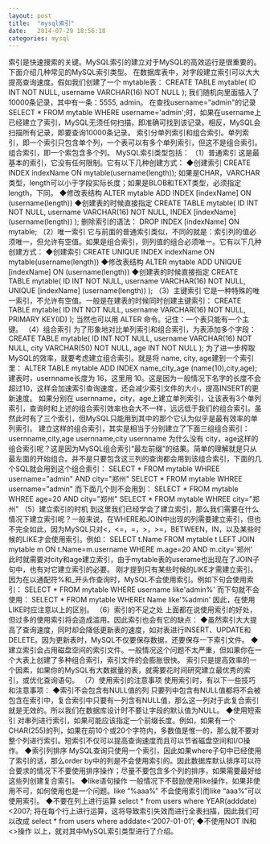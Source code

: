 ```yaml
---
layout: post
title:  "mysql索引"
date:   2014-07-29 18:56:18
categories: mysql
---
```



索引是快速搜索的关键。MySQL索引的建立对于MySQL的高效运行是很重要的。下面介绍几种常见的MySQL索引类型。
在数据库表中，对字段建立索引可以大大提高查询速度。假如我们创建了一个 mytable表：
CREATE TABLE mytable(   ID INT NOT NULL,    username VARCHAR(16) NOT NULL  );   我们随机向里面插入了10000条记录，其中有一条：5555, admin。
在查找username="admin"的记录 SELECT * FROM mytable WHERE username='admin';时，如果在username上已经建立了索引，MySQL无须任何扫描，即准确可找到该记录。相反，MySQL会扫描所有记录，即要查询10000条记录。
索引分单列索引和组合索引。单列索引，即一个索引只包含单个列，一个表可以有多个单列索引，但这不是组合索引。组合索引，即一个索包含多个列。
MySQL索引类型包括：
（1）普通索引
这是最基本的索引，它没有任何限制。它有以下几种创建方式：
◆创建索引
CREATE INDEX indexName ON mytable(username(length)); 如果是CHAR，VARCHAR类型，length可以小于字段实际长度；如果是BLOB和TEXT类型，必须指定 length，下同。
◆修改表结构
ALTER mytable ADD INDEX [indexName] ON (username(length)) ◆创建表的时候直接指定
CREATE TABLE mytable(   ID INT NOT NULL,    username VARCHAR(16) NOT NULL,   INDEX [indexName] (username(length))   );  删除索引的语法：
DROP INDEX [indexName] ON mytable;
（2）唯一索引
它与前面的普通索引类似，不同的就是：索引列的值必须唯一，但允许有空值。如果是组合索引，则列值的组合必须唯一。它有以下几种创建方式：
◆创建索引
CREATE UNIQUE INDEX indexName ON mytable(username(length)) ◆修改表结构
ALTER mytable ADD UNIQUE [indexName] ON (username(length)) ◆创建表的时候直接指定
CREATE TABLE mytable(   ID INT NOT NULL,    username VARCHAR(16) NOT NULL,   UNIQUE [indexName] (username(length))   ); 
（3）主键索引
它是一种特殊的唯一索引，不允许有空值。一般是在建表的时候同时创建主键索引：
CREATE TABLE mytable(   ID INT NOT NULL,    username VARCHAR(16) NOT NULL,   PRIMARY KEY(ID)   );  当然也可以用 ALTER 命令。记住：一个表只能有一个主键。
（4）组合索引
为了形象地对比单列索引和组合索引，为表添加多个字段：
CREATE TABLE mytable(   ID INT NOT NULL,    username VARCHAR(16) NOT NULL,   city VARCHAR(50) NOT NULL,   age INT NOT NULL  );  为了进一步榨取MySQL的效率，就要考虑建立组合索引。就是将 name, city, age建到一个索引里：
ALTER TABLE mytable ADD INDEX name_city_age (name(10),city,age); 建表时，usernname长度为 16，这里用 10。这是因为一般情况下名字的长度不会超过10，这样会加速索引查询速度，还会减少索引文件的大小，提高INSERT的更新速度。
如果分别在 usernname，city，age上建立单列索引，让该表有3个单列索引，查询时和上述的组合索引效率也会大不一样，远远低于我们的组合索引。虽然此时有了三个索引，但MySQL只能用到其中的那个它认为似乎是最有效率的单列索引。
建立这样的组合索引，其实是相当于分别建立了下面三组组合索引：
usernname,city,age   usernname,city   usernname  为什么没有 city，age这样的组合索引呢？这是因为MySQL组合索引“最左前缀”的结果。简单的理解就是只从最左面的开始组合。并不是只要包含这三列的查询都会用到该组合索引，下面的几个SQL就会用到这个组合索引：
SELECT * FROM mytable WHREE username="admin" AND city="郑州"  SELECT * FROM mytable WHREE username="admin" 而下面几个则不会用到：
SELECT * FROM mytable WHREE age=20 AND city="郑州"  SELECT * FROM mytable WHREE city="郑州"
（5）建立索引的时机
到这里我们已经学会了建立索引，那么我们需要在什么情况下建立索引呢？一般来说，在WHERE和JOIN中出现的列需要建立索引，但也不完全如此，因为MySQL只对<，<=，=，>，>=，BETWEEN，IN，以及某些时候的LIKE才会使用索引。例如：
SELECT t.Name  FROM mytable t LEFT JOIN mytable m    ON t.Name=m.username WHERE m.age=20 AND m.city='郑州' 此时就需要对city和age建立索引，由于mytable表的userame也出现在了JOIN子句中，也有对它建立索引的必要。
刚才提到只有某些时候的LIKE才需建立索引。因为在以通配符%和_开头作查询时，MySQL不会使用索引。例如下句会使用索引：
SELECT * FROM mytable WHERE username like'admin%' 而下句就不会使用：
SELECT * FROM mytable WHEREt Name like'%admin' 因此，在使用LIKE时应注意以上的区别。
（6）索引的不足之处
上面都在说使用索引的好处，但过多的使用索引将会造成滥用。因此索引也会有它的缺点：
◆虽然索引大大提高了查询速度，同时却会降低更新表的速度，如对表进行INSERT、UPDATE和DELETE。因为更新表时，MySQL不仅要保存数据，还要保存一下索引文件。
◆建立索引会占用磁盘空间的索引文件。一般情况这个问题不太严重，但如果你在一个大表上创建了多种组合索引，索引文件的会膨胀很快。
索引只是提高效率的一个因素，如果你的MySQL有大数据量的表，就需要花时间研究建立最优秀的索引，或优化查询语句。
（7）使用索引的注意事项
使用索引时，有以下一些技巧和注意事项：
◆索引不会包含有NULL值的列
只要列中包含有NULL值都将不会被包含在索引中，复合索引中只要有一列含有NULL值，那么这一列对于此复合索引就是无效的。所以我们在数据库设计时不要让字段的默认值为NULL。
◆使用短索引
对串列进行索引，如果可能应该指定一个前缀长度。例如，如果有一个CHAR(255)的列，如果在前10个或20个字符内，多数值是惟一的，那么就不要对整个列进行索引。短索引不仅可以提高查询速度而且可以节省磁盘空间和I/O操作。
◆索引列排序
MySQL查询只使用一个索引，因此如果where子句中已经使用了索引的话，那么order by中的列是不会使用索引的。因此数据库默认排序可以符合要求的情况下不要使用排序操作；尽量不要包含多个列的排序，如果需要最好给这些列创建复合索引。
◆like语句操作
一般情况下不鼓励使用like操作，如果非使用不可，如何使用也是一个问题。like “%aaa%” 不会使用索引而like “aaa%”可以使用索引。
◆不要在列上进行运算
select * from users where YEAR(adddate)<2007; 将在每个行上进行运算，这将导致索引失效而进行全表扫描，因此我们可以改成
select * from users where adddate<‘2007-01-01’; 
◆不使用NOT IN和<>操作
以上，就对其中MySQL索引类型进行了介绍。 